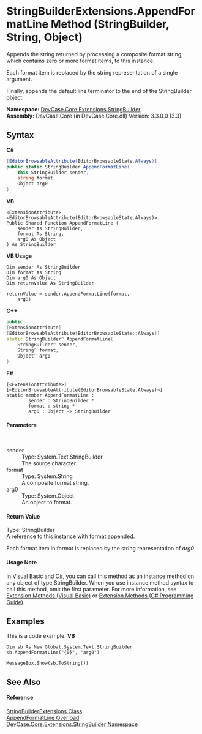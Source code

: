 # StringBuilderExtensions.AppendFormatLine Method (StringBuilder, String, Object)
 

Appends the string returned by processing a composite format string, which contains zero or more format items, to this instance. 

 Each format item is replaced by the string representation of a single argument. 

 Finally, appends the default line terminator to the end of the StringBuilder object.

**Namespace:**&nbsp;<a href="N_DevCase_Core_Extensions_StringBuilder">DevCase.Core.Extensions.StringBuilder</a><br />**Assembly:**&nbsp;DevCase.Core (in DevCase.Core.dll) Version: 3.3.0.0 (3.3)

## Syntax

**C#**<br />
``` C#
[EditorBrowsableAttribute(EditorBrowsableState.Always)]
public static StringBuilder AppendFormatLine(
	this StringBuilder sender,
	string format,
	Object arg0
)
```

**VB**<br />
``` VB
<ExtensionAttribute>
<EditorBrowsableAttribute(EditorBrowsableState.Always)>
Public Shared Function AppendFormatLine ( 
	sender As StringBuilder,
	format As String,
	arg0 As Object
) As StringBuilder
```

**VB Usage**<br />
``` VB Usage
Dim sender As StringBuilder
Dim format As String
Dim arg0 As Object
Dim returnValue As StringBuilder

returnValue = sender.AppendFormatLine(format, 
	arg0)
```

**C++**<br />
``` C++
public:
[ExtensionAttribute]
[EditorBrowsableAttribute(EditorBrowsableState::Always)]
static StringBuilder^ AppendFormatLine(
	StringBuilder^ sender, 
	String^ format, 
	Object^ arg0
)
```

**F#**<br />
``` F#
[<ExtensionAttribute>]
[<EditorBrowsableAttribute(EditorBrowsableState.Always)>]
static member AppendFormatLine : 
        sender : StringBuilder * 
        format : string * 
        arg0 : Object -> StringBuilder 

```


#### Parameters
&nbsp;<dl><dt>sender</dt><dd>Type: System.Text.StringBuilder<br />The source character.</dd><dt>format</dt><dd>Type: System.String<br />A composite format string.</dd><dt>arg0</dt><dd>Type: System.Object<br />An object to format.</dd></dl>

#### Return Value
Type: StringBuilder<br />A reference to this instance with format appended. 

 Each format item in format is replaced by the string representation of *arg0*.

#### Usage Note
In Visual Basic and C#, you can call this method as an instance method on any object of type StringBuilder. When you use instance method syntax to call this method, omit the first parameter. For more information, see <a href="https://docs.microsoft.com/dotnet/visual-basic/programming-guide/language-features/procedures/extension-methods">Extension Methods (Visual Basic)</a> or <a href="https://docs.microsoft.com/dotnet/csharp/programming-guide/classes-and-structs/extension-methods">Extension Methods (C# Programming Guide)</a>.

## Examples
This is a code example. 
**VB**<br />
``` VB
Dim sb As New Global.System.Text.StringBuilder
sb.AppendFormatLine("{0}", "arg0")

MessageBox.Show(sb.ToString())
```


## See Also


#### Reference
<a href="T_DevCase_Core_Extensions_StringBuilder_StringBuilderExtensions">StringBuilderExtensions Class</a><br /><a href="Overload_DevCase_Core_Extensions_StringBuilder_StringBuilderExtensions_AppendFormatLine">AppendFormatLine Overload</a><br /><a href="N_DevCase_Core_Extensions_StringBuilder">DevCase.Core.Extensions.StringBuilder Namespace</a><br />